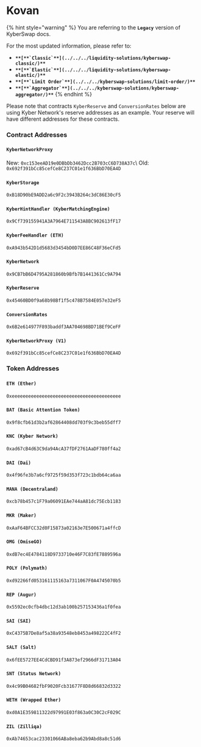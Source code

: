 # Kovan

{% hint style="warning" %}
You are referring to the **`Legacy`** version of KyberSwap docs.

For the most updated information, please refer to:

* **``**[**`Classic`**](../../../liquidity-solutions/kyberswap-classic/)**``**
* **``**[**`Elastic`**](../../../liquidity-solutions/kyberswap-elastic/)**``**
* **``**[**`Limit Order`**](../../../kyberswap-solutions/limit-order/)**``**
* **``**[**`Aggregator`**](../../../kyberswap-solutions/kyberswap-aggregator/)**``**
{% endhint %}

Please note that contracts `KyberReserve` and `ConversionRates` below are using Kyber Network's reserve addresses as an example. Your reserve will have different addresses for these contracts.

### Contract Addresses[​](https://docs.kyberswap.com/Legacy/addresses/addresses-kovan#contract-addresses) <a href="#contract-addresses" id="contract-addresses"></a>

#### `KyberNetworkProxy`[​](https://docs.kyberswap.com/Legacy/addresses/addresses-kovan#kybernetworkproxy) <a href="#kybernetworkproxy" id="kybernetworkproxy"></a>

New: `0xc153eeAD19e0DBbDb3462Dcc2B703cC6D738A37c`\ Old: `0x692f391bCc85cefCe8C237C01e1f636BbD70EA4D`

#### `KyberStorage`[​](https://docs.kyberswap.com/Legacy/addresses/addresses-kovan#kyberstorage) <a href="#kyberstorage" id="kyberstorage"></a>

`0xB18D90bE9ADD2a6c9F2c3943B264c3dC86E30cF5`

#### `KyberHintHandler (KyberMatchingEngine)`[​](https://docs.kyberswap.com/Legacy/addresses/addresses-kovan#kyberhinthandler-kybermatchingengine) <a href="#kyberhinthandler-kybermatchingengine" id="kyberhinthandler-kybermatchingengine"></a>

`0x9Cf739155941A3A7964E711543A8BC902613fF17`

#### `KyberFeeHandler (ETH)`[​](https://docs.kyberswap.com/Legacy/addresses/addresses-kovan#kyberfeehandler-eth) <a href="#kyberfeehandler-eth" id="kyberfeehandler-eth"></a>

`0xA943b542D1d5683d3454bD0D7EE86C48F36eCFd5`

#### `KyberNetwork`[​](https://docs.kyberswap.com/Legacy/addresses/addresses-kovan#kybernetwork) <a href="#kybernetwork" id="kybernetwork"></a>

`0x9CB7bB6D4795A281860b9Bfb7B1441361Cc9A794`

#### `KyberReserve`[​](https://docs.kyberswap.com/Legacy/addresses/addresses-kovan#kyberreserve) <a href="#kyberreserve" id="kyberreserve"></a>

`0x45460BD0f9a68b98Bf1f5c478B7584E057e32eF5`

#### `ConversionRates`[​](https://docs.kyberswap.com/Legacy/addresses/addresses-kovan#conversionrates) <a href="#conversionrates" id="conversionrates"></a>

`0x6B2e614977F893baddf3AA704698BD71BEf9CeFF`

#### `KyberNetworkProxy (V1)`[​](https://docs.kyberswap.com/Legacy/addresses/addresses-kovan#kybernetworkproxy-v1) <a href="#kybernetworkproxy-v1" id="kybernetworkproxy-v1"></a>

`0x692f391bCc85cefCe8C237C01e1f636BbD70EA4D`

### Token Addresses[​](https://docs.kyberswap.com/Legacy/addresses/addresses-kovan#token-addresses) <a href="#token-addresses" id="token-addresses"></a>

#### `ETH (Ether)`[​](https://docs.kyberswap.com/Legacy/addresses/addresses-kovan#eth-ether) <a href="#eth-ether" id="eth-ether"></a>

`0xeeeeeeeeeeeeeeeeeeeeeeeeeeeeeeeeeeeeeeee`

#### `BAT (Basic Attention Token)`[​](https://docs.kyberswap.com/Legacy/addresses/addresses-kovan#bat-basic-attention-token) <a href="#bat-basic-attention-token" id="bat-basic-attention-token"></a>

`0x9f8cfb61d3b2af62864408dd703f9c3beb55dff7`

#### `KNC (Kyber Network)`[​](https://docs.kyberswap.com/Legacy/addresses/addresses-kovan#knc-kyber-network) <a href="#knc-kyber-network" id="knc-kyber-network"></a>

`0xad67cB4d63C9da94AcA37fDF2761AaDF780ff4a2`

#### `DAI (Dai)`[​](https://docs.kyberswap.com/Legacy/addresses/addresses-kovan#dai-dai) <a href="#dai-dai" id="dai-dai"></a>

`0x4f96fe3b7a6cf9725f59d353f723c1bdb64ca6aa`

#### `MANA (Decentraland)`[​](https://docs.kyberswap.com/Legacy/addresses/addresses-kovan#mana-decentraland) <a href="#mana-decentraland" id="mana-decentraland"></a>

`0xcb78b457c1F79a06091EAe744aA81dc75Ecb1183`

#### `MKR (Maker)`[​](https://docs.kyberswap.com/Legacy/addresses/addresses-kovan#mkr-maker) <a href="#mkr-maker" id="mkr-maker"></a>

`0xAaF64BFCC32d0F15873a02163e7E500671a4ffcD`

#### `OMG (OmiseGO)`[​](https://docs.kyberswap.com/Legacy/addresses/addresses-kovan#omg-omisego) <a href="#omg-omisego" id="omg-omisego"></a>

`0xdB7ec4E4784118D9733710e46F7C83fE7889596a`

#### `POLY (Polymath)`[​](https://docs.kyberswap.com/Legacy/addresses/addresses-kovan#poly-polymath) <a href="#poly-polymath" id="poly-polymath"></a>

`0xd92266fd053161115163a7311067F0A4745070b5`

#### `REP (Augur)`[​](https://docs.kyberswap.com/Legacy/addresses/addresses-kovan#rep-augur) <a href="#rep-augur" id="rep-augur"></a>

`0x5592ec0cfb4dbc12d3ab100b257153436a1f0fea`

#### `SAI (SAI)`[​](https://docs.kyberswap.com/Legacy/addresses/addresses-kovan#sai-sai) <a href="#sai-sai" id="sai-sai"></a>

`0xC4375B7De8af5a38a93548eb8453a498222C4fF2`

#### `SALT (Salt)`[​](https://docs.kyberswap.com/Legacy/addresses/addresses-kovan#salt-salt) <a href="#salt-salt" id="salt-salt"></a>

`0x6fEE5727EE4CdCBD91f3A873ef2966dF31713A04`

#### `SNT (Status Network)`[​](https://docs.kyberswap.com/Legacy/addresses/addresses-kovan#snt-status-network) <a href="#snt-status-network" id="snt-status-network"></a>

`0x4c99B04682fbF9020Fcb31677F8D8d66832d3322`

#### `WETH (Wrapped Ether)`[​](https://docs.kyberswap.com/Legacy/addresses/addresses-kovan#weth-wrapped-ether) <a href="#weth-wrapped-ether" id="weth-wrapped-ether"></a>

`0xd0A1E359811322d97991E03f863a0C30C2cF029C`

#### `ZIL (Zilliqa)`[​](https://docs.kyberswap.com/Legacy/addresses/addresses-kovan#zil-zilliqa) <a href="#zil-zilliqa" id="zil-zilliqa"></a>

`0xAb74653cac23301066ABa8eba62b9Abd8a8c51d6`
